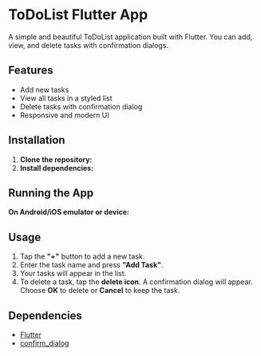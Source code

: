 # ToDoList Flutter App

A simple and beautiful ToDoList application built with Flutter. You can add, view, and delete tasks with confirmation dialogs.

## Features

- Add new tasks
- View all tasks in a styled list
- Delete tasks with confirmation dialog
- Responsive and modern UI

## Installation

1. **Clone the repository:**
2. **Install dependencies:**

## Running the App
**On Android/iOS emulator or device:**

## Usage

1. Tap the **"+"** button to add a new task.
2. Enter the task name and press **"Add Task"**.
3. Your tasks will appear in the list.
4. To delete a task, tap the **delete icon**. A confirmation dialog will appear. Choose **OK** to delete or **Cancel** to keep the task.

## Dependencies

- [Flutter](https://flutter.dev/)
- [confirm_dialog](https://pub.dev/packages/confirm_dialog)
